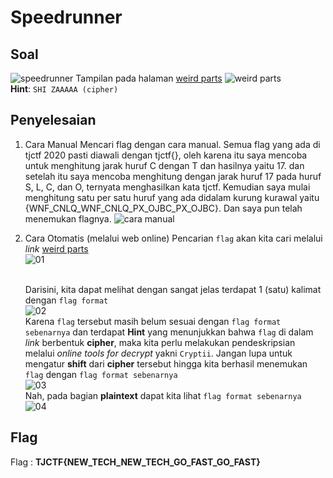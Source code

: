# Speedrunner
## Soal
![speedrunner](https://user-images.githubusercontent.com/26424136/83021056-9aea5680-a053-11ea-884a-41bc56ecd2b4.PNG)
Tampilan pada halaman [weird parts](https://static.tjctf.org/6e61ec43e56cff1441f4cef46594bf75869a2c66cb47e86699e36577fbc746ff_encoded.txt)
![weird parts](https://user-images.githubusercontent.com/26424136/83020995-860dc300-a053-11ea-9c7a-af7a257a2dab.PNG)
<br />
__Hint__: ```SHI ZAAAAA (cipher)```

## Penyelesaian
1. Cara Manual
Mencari flag dengan cara manual. Semua flag yang ada di tjctf 2020 pasti diawali dengan tjctf{}, oleh karena itu saya mencoba untuk menghitung jarak huruf C dengan T dan hasilnya yaitu 17. dan setelah itu saya mencoba menghitung dengan jarak huruf 17 pada huruf S, L, C, dan O, ternyata menghasilkan kata tjctf. Kemudian saya mulai menghitung satu per satu huruf yang ada didalam kurung kurawal yaitu {WNF_CNLQ_WNF_CNLQ_PX_OJBC_PX_OJBC}. Dan saya pun telah menemukan flagnya.
![cara manual](https://user-images.githubusercontent.com/26424136/83019853-d4ba5d80-a051-11ea-9c05-93621314e27e.jpeg)

2. Cara Otomatis (melalui web online)
Pencarian ```flag``` akan kita cari melalui _link_ [weird parts](https://static.tjctf.org/6e61ec43e56cff1441f4cef46594bf75869a2c66cb47e86699e36577fbc746ff_encoded.txt) <br>
![01](https://user-images.githubusercontent.com/49342639/83008117-dfb7c280-a03e-11ea-94ce-8cbc713effda.PNG)

	<br>Darisini, kita dapat melihat dengan sangat jelas terdapat 1 (satu) kalimat dengan ```flag format``` <br>
![02](https://user-images.githubusercontent.com/49342639/83008336-36250100-a03f-11ea-8d53-bbf033ecb9d8.PNG)
	<br>Karena ```flag``` tersebut masih belum sesuai dengan ```flag format sebenarnya``` dan terdapat __Hint__ yang menunjukkan bahwa ```flag``` di dalam _link_ berbentuk __cipher__, maka kita perlu melakukan pendeskripsian melalui _online tools for decrypt_ yakni ```Cryptii```. Jangan lupa untuk mengatur __shift__ dari __cipher__ tersebut hingga kita berhasil menemukan ```flag``` dengan ```flag format sebenarnya```<br>
	![03](https://user-images.githubusercontent.com/49342639/83009437-f8c17300-a040-11ea-8d71-e9bf7b1f957b.PNG)
	<br>Nah, pada bagian __plaintext__ dapat kita lihat ```flag format sebenarnya``` <br>
	![04](https://user-images.githubusercontent.com/49342639/83009719-5bb30a00-a041-11ea-9ead-e0639e26d230.PNG)
	
## Flag

Flag : <b>TJCTF{NEW_TECH_NEW_TECH_GO_FAST_GO_FAST}</b>
